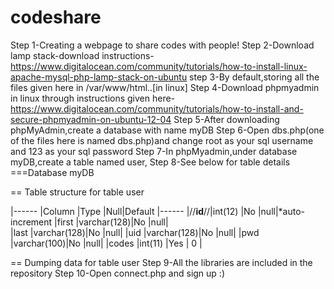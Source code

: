 # codeshare
Step 1-Creating a webpage to share codes with people!
Step 2-Download lamp stack-download instructions-https://www.digitalocean.com/community/tutorials/how-to-install-linux-apache-mysql-php-lamp-stack-on-ubuntu
step 3-By default,storing all the files given here in /var/www/html..[in linux]
Step 4-Download phpmyadmin in linux through instructions given here-https://www.digitalocean.com/community/tutorials/how-to-install-and-secure-phpmyadmin-on-ubuntu-12-04
Step 5-After downloading phpMyAdmin,create a database with name myDB
Step 6-Open dbs.php(one of the files here is named dbs.php)and change root as your sql username and 123 as your sql password
Step 7-In phpMyadmin,under database myDB,create a table named user,
Step 8-See below for table details
 ===Database myDB

== Table structure for table user

|------
|Column    |Type        |Null|Default
|------
|//**id**//|int(12)     |No  |null|*auto-increment
|first     |varchar(128)|No  |null|   
|last      |varchar(128)|No  |null|
|uid       |varchar(128)|No  |null|
|pwd       |varchar(100)|No  |null|
|codes     |int(11)     |Yes |  0 |

== Dumping data for table user
Step 9-All the libraries are included in the repository
Step 10-Open connect.php and sign up :)
